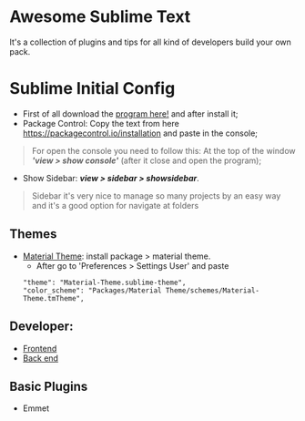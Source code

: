 # Awesome Sublime Text
It's a collection of plugins and tips for all kind of developers build your own pack.

# Sublime Initial Config
* First of all download the [program here!](https://www.sublimetext.com/3) and after install it;
* Package Control: Copy the text from here <https://packagecontrol.io/installation> and paste in the console;

> For open the console you need to follow this: At the top of the window ***'view > show console'*** (after it close and open the program);

* Show Sidebar: ***view > sidebar > showsidebar***.

> Sidebar it's very nice to manage so many projects by an easy way and it's a good option for navigate at folders

## Themes

* [Material Theme](https://github.com/equinusocio/material-theme): install package > material theme.
	- After go to 'Preferences > Settings User' and paste 
    ```
    "theme": "Material-Theme.sublime-theme",
    "color_scheme": "Packages/Material Theme/schemes/Material-Theme.tmTheme",
    ```


## Developer:

- [Frontend](front-end.md)
- [Back end](back-end.md)

## Basic Plugins
* Emmet
